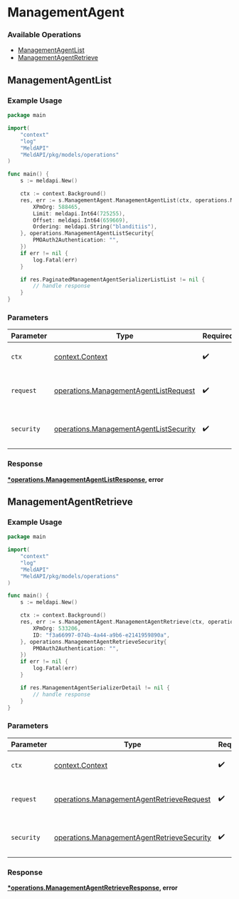 # ManagementAgent

### Available Operations

* [ManagementAgentList](#managementagentlist)
* [ManagementAgentRetrieve](#managementagentretrieve)

## ManagementAgentList

### Example Usage

```go
package main

import(
	"context"
	"log"
	"MeldAPI"
	"MeldAPI/pkg/models/operations"
)

func main() {
    s := meldapi.New()

    ctx := context.Background()
    res, err := s.ManagementAgent.ManagementAgentList(ctx, operations.ManagementAgentListRequest{
        XPmOrg: 588465,
        Limit: meldapi.Int64(725255),
        Offset: meldapi.Int64(659669),
        Ordering: meldapi.String("blanditiis"),
    }, operations.ManagementAgentListSecurity{
        PMOAuth2Authentication: "",
    })
    if err != nil {
        log.Fatal(err)
    }

    if res.PaginatedManagementAgentSerializerListList != nil {
        // handle response
    }
}
```

### Parameters

| Parameter                                                                                        | Type                                                                                             | Required                                                                                         | Description                                                                                      |
| ------------------------------------------------------------------------------------------------ | ------------------------------------------------------------------------------------------------ | ------------------------------------------------------------------------------------------------ | ------------------------------------------------------------------------------------------------ |
| `ctx`                                                                                            | [context.Context](https://pkg.go.dev/context#Context)                                            | :heavy_check_mark:                                                                               | The context to use for the request.                                                              |
| `request`                                                                                        | [operations.ManagementAgentListRequest](../../models/operations/managementagentlistrequest.md)   | :heavy_check_mark:                                                                               | The request object to use for the request.                                                       |
| `security`                                                                                       | [operations.ManagementAgentListSecurity](../../models/operations/managementagentlistsecurity.md) | :heavy_check_mark:                                                                               | The security requirements to use for the request.                                                |


### Response

**[*operations.ManagementAgentListResponse](../../models/operations/managementagentlistresponse.md), error**


## ManagementAgentRetrieve

### Example Usage

```go
package main

import(
	"context"
	"log"
	"MeldAPI"
	"MeldAPI/pkg/models/operations"
)

func main() {
    s := meldapi.New()

    ctx := context.Background()
    res, err := s.ManagementAgent.ManagementAgentRetrieve(ctx, operations.ManagementAgentRetrieveRequest{
        XPmOrg: 533206,
        ID: "f3a66997-074b-4a44-a9b6-e2141959890a",
    }, operations.ManagementAgentRetrieveSecurity{
        PMOAuth2Authentication: "",
    })
    if err != nil {
        log.Fatal(err)
    }

    if res.ManagementAgentSerializerDetail != nil {
        // handle response
    }
}
```

### Parameters

| Parameter                                                                                                | Type                                                                                                     | Required                                                                                                 | Description                                                                                              |
| -------------------------------------------------------------------------------------------------------- | -------------------------------------------------------------------------------------------------------- | -------------------------------------------------------------------------------------------------------- | -------------------------------------------------------------------------------------------------------- |
| `ctx`                                                                                                    | [context.Context](https://pkg.go.dev/context#Context)                                                    | :heavy_check_mark:                                                                                       | The context to use for the request.                                                                      |
| `request`                                                                                                | [operations.ManagementAgentRetrieveRequest](../../models/operations/managementagentretrieverequest.md)   | :heavy_check_mark:                                                                                       | The request object to use for the request.                                                               |
| `security`                                                                                               | [operations.ManagementAgentRetrieveSecurity](../../models/operations/managementagentretrievesecurity.md) | :heavy_check_mark:                                                                                       | The security requirements to use for the request.                                                        |


### Response

**[*operations.ManagementAgentRetrieveResponse](../../models/operations/managementagentretrieveresponse.md), error**

